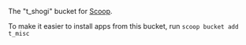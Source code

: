 The "t_shogi" bucket for [Scoop](http://scoop.sh).

To make it easier to install apps from this bucket, run
    `scoop bucket add t_misc`
